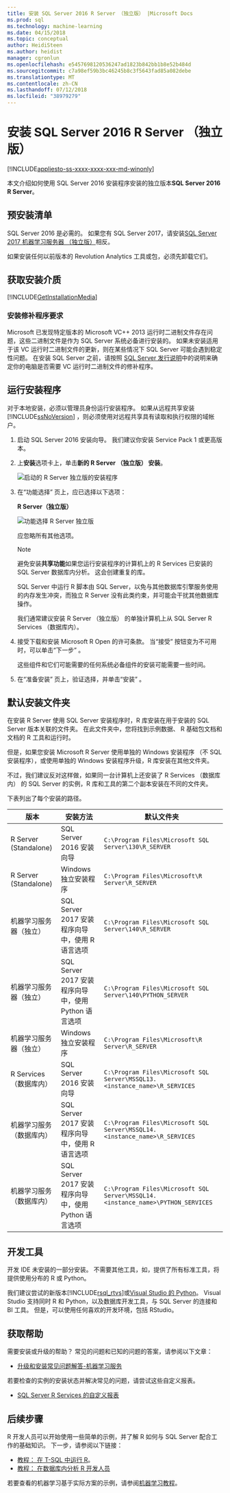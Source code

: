 ```yaml
---
title: 安装 SQL Server 2016 R Server （独立版） |Microsoft Docs
ms.prod: sql
ms.technology: machine-learning
ms.date: 04/15/2018
ms.topic: conceptual
author: HeidiSteen
ms.author: heidist
manager: cgronlun
ms.openlocfilehash: e5457698120536247ad1823b842bb1b8e52b484d
ms.sourcegitcommit: c7a98ef59b3bc46245b8c3f5643fad85a082debe
ms.translationtype: MT
ms.contentlocale: zh-CN
ms.lasthandoff: 07/12/2018
ms.locfileid: "38979279"
---
```

# <a name="install-sql-server-2016-r-server-standalone"></a>安装 SQL Server 2016 R Server （独立版）
[!INCLUDE[appliesto-ss-xxxx-xxxx-xxx-md-winonly](../../includes/appliesto-ss-xxxx-xxxx-xxx-md-winonly.md)]

本文介绍如何使用 SQL Server 2016 安装程序安装的独立版本**SQL Server 2016 R Server**。

## <a name="bkmk_prereqs"> </a> 预安装清单

SQL Server 2016 是必需的。 如果您有 SQL Server 2017，请安装[SQL Server 2017 机器学习服务器 （独立版）](sql-machine-learning-standalone-windows-install.md)相反。

如果安装任何以前版本的 Revolution Analytics 工具或包，必须先卸载它们。 

## <a name="get-the-installation-media"></a>获取安装介质

[!INCLUDE[GetInstallationMedia](../../includes/getssmedia.md)]

 ###  <a name="bkmk_ga_instalpatch"></a> 安装修补程序要求 

Microsoft 已发现特定版本的 Microsoft VC++ 2013 运行时二进制文件存在问题，这些二进制文件是作为 SQL Server 系统必备进行安装的。 如果未安装适用于该 VC 运行时二进制文件的更新，则在某些情况下 SQL Server 可能会遇到稳定性问题。 在安装 SQL Server 之前，请按照 [SQL Server 发行说明](../../sql-server/sql-server-2016-release-notes.md#bkmk_ga_instalpatch)中的说明来确定你的电脑是否需要 VC 运行时二进制文件的修补程序。  

## <a name="run-setup"></a>运行安装程序

对于本地安装，必须以管理员身份运行安装程序。 如果从远程共享安装 [!INCLUDE[ssNoVersion](../../includes/ssnoversion-md.md)] ，则必须使用对远程共享具有读取和执行权限的域帐户。

1. 启动 SQL Server 2016 安装向导。 我们建议你安装 Service Pack 1 或更高版本。

2. 上**安装**选项卡上，单击**新的 R Server （独立版） 安装**。
    
     ![启动的 R Server 独立版的安装程序](media/2016-setup-installation-rsvr.png "启动的 R Server 独立版的安装程序")
    
3.  在“功能选择”  页上，应已选择以下选项：
    
    **R Server（独立版）**  
    
    ![功能选择 R Server 独立版](media/2016setup-rserver-features.png "功能选择 R Server 独立版")
    
    应忽略所有其他选项。 
    
    > [!NOTE]
    > 避免安装**共享功能**如果您运行安装程序的计算机上的 R Services 已安装的 SQL Server 数据库内分析。 这会创建重复的库。
    > 
    > SQL Server 中运行 R 脚本由 SQL Server，以免与其他数据库引擎服务使用的内存发生冲突，而独立 R Server 没有此类约束，并可能会干扰其他数据库操作。
    > 
    > 我们通常建议安装 R Server （独立版） 的单独计算机上从 SQL Server R Services （数据库内）。

4.  接受下载和安装 Microsoft R Open 的许可条款。 当“接受”  按钮变为不可用时，可以单击“下一步” 。
    
    这些组件和它们可能需要的任何系统必备组件的安装可能需要一些时间。
    
5.  在“准备安装”  页上，验证选择，并单击“安装” 。

## <a name="default-installation-folders"></a>默认安装文件夹

在安装 R Server 使用 SQL Server 安装程序时，R 库安装在用于安装的 SQL Server 版本关联的文件夹。 在此文件夹中，您将找到示例数据、 R 基础包文档和文档的 R 工具和运行时。

但是，如果您安装 Microsoft R Server 使用单独的 Windows 安装程序 （不 SQL 安装程序），或使用单独的 Windows 安装程序升级，R 库安装在其他文件夹。

不过，我们建议反对这样做，如果同一台计算机上还安装了 R Services （数据库内） 的 SQL Server 的实例，R 库和工具的第二个副本安装在不同的文件夹。

下表列出了每个安装的路径。

|版本| 安装方法 | 默认文件夹|
|----|----|----|
|R Server (Standalone) |SQL Server 2016 安装向导|`C:\Program Files\Microsoft SQL Server\130\R_SERVER`|
|R Server (Standalone) |Windows 独立安装程序|`C:\Program Files\Microsoft\R Server\R_SERVER`|
|机器学习服务器（独立） |  SQL Server 2017 安装程序向导中，使用 R 语言选项 |`C:\Program Files\Microsoft SQL Server\140\R_SERVER`|
|机器学习服务器（独立） |  SQL Server 2017 安装程序向导中，使用 Python 语言选项 |`C:\Program Files\Microsoft SQL Server\140\PYTHON_SERVER`|
|机器学习服务器（独立） |  Windows 独立安装程序 |`C:\Program Files\Microsoft\R Server\R_SERVER`|
|R Services（数据库内） |SQL Server 2016 安装向导|`C:\Program Files\Microsoft SQL Server\MSSQL13.<instance_name>\R_SERVICES`|
|机器学习服务（数据库内） |SQL Server 2017 安装程序向导中，使用 R 语言选项|`C:\Program Files\Microsoft SQL Server\MSSQL14.<instance_name>\R_SERVICES`  |
|机器学习服务（数据库内） |SQL Server 2017 安装程序向导中，使用 Python 语言选项| `C:\Program Files\Microsoft SQL Server\MSSQL14.<instance_name>\PYTHON_SERVICES` |

## <a name="development-tools"></a>开发工具

开发 IDE 未安装的一部分安装。 不需要其他工具，如，提供了所有标准工具，将提供使用分布的 R 或 Python。

我们建议尝试的新版本[!INCLUDE[rsql_rtvs](../../includes/rsql-rtvs-md.md)]或[Visual Studio 的 Python](https://docs.microsoft.com/visualstudio/python/installing-python-support-in-visual-studio)。 Visual Studio 支持同时 R 和 Python，以及数据库开发工具，与 SQL Server 的连接和 BI 工具。 但是，可以使用任何喜欢的开发环境，包括 RStudio。
  
## <a name="get-help"></a>获取帮助

需要安装或升级的帮助？ 常见的问题和已知的问题的答案，请参阅以下文章：

* [升级和安装常见问题解答-机器学习服务](../r/upgrade-and-installation-faq-sql-server-r-services.md)

若要检查的实例的安装状态并解决常见的问题，请尝试这些自定义报表。

* [SQL Server R Services 的自定义报表](../r/monitor-r-services-using-custom-reports-in-management-studio.md)

## <a name="next-steps"></a>后续步骤

R 开发人员可以开始使用一些简单的示例，并了解 R 如何与 SQL Server 配合工作的基础知识。 下一步，请参阅以下链接：

+ [教程： 在 T-SQL 中运行 R](../tutorials/rtsql-using-r-code-in-transact-sql-quickstart.md)。
+ [教程： 在数据库内分析 R 开发人员](../tutorials/sqldev-in-database-r-for-sql-developers.md)

若要查看的机器学习基于实际方案的示例，请参阅[机器学习教程](../tutorials/machine-learning-services-tutorials.md)。

